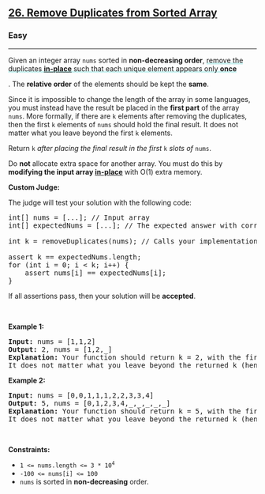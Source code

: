 <h2><a href="https://leetcode.com/problems/remove-duplicates-from-sorted-array/">26. Remove Duplicates from Sorted Array</a></h2><h3>Easy</h3><hr><div style="user-select: auto;"><p style="user-select: auto;">Given an integer array <code style="user-select: auto;">nums</code> sorted in <strong style="user-select: auto;">non-decreasing order</strong>, <lclighter data-id="lgt263118608" data-bundle-id="0" style="background-image: linear-gradient(transparent 0%, transparent calc(50% - 4px), rgb(204, 242, 241) calc(50% - 4px), rgb(204, 242, 241) 100%); transition: background-position 120ms ease-in-out 0s, padding 120ms ease-in-out 0s; background-size: 100% 200%; background-position: initial; user-select: auto;">remove the duplicates </lclighter><a href="https://en.wikipedia.org/wiki/In-place_algorithm" target="_blank" style="user-select: auto;"><strong style="user-select: auto;"><lclighter data-id="lgt263118608" data-bundle-id="0" style="background-image: linear-gradient(transparent 0%, transparent calc(50% - 4px), rgb(204, 242, 241) calc(50% - 4px), rgb(204, 242, 241) 100%); transition: background-position 120ms ease-in-out 0s, padding 120ms ease-in-out 0s; background-size: 100% 200%; background-position: initial; user-select: auto;">in-place</lclighter></strong></a><lclighter data-id="lgt263118608" data-bundle-id="0" style="background-image: linear-gradient(transparent 0%, transparent calc(50% - 4px), rgb(204, 242, 241) calc(50% - 4px), rgb(204, 242, 241) 100%); transition: background-position 120ms ease-in-out 0s, padding 120ms ease-in-out 0s; background-size: 100% 200%; background-position: initial; user-select: auto;"> such that each unique element appears only </lclighter><strong style="user-select: auto;"><lclighter data-id="lgt263118608" data-bundle-id="0" style="background-image: linear-gradient(transparent 0%, transparent calc(50% - 4px), rgb(204, 242, 241) calc(50% - 4px), rgb(204, 242, 241) 100%); transition: background-position 120ms ease-in-out 0s, padding 120ms ease-in-out 0s; background-size: 100% 200%; background-position: initial; user-select: auto;">once</lclighter><div class="LinerThreadIcon LinerFirst " data-highlight-id="263118608" data-bundle-id="0" id="lgt263118608" style="background-image: url(&quot;https://photo.getliner.com/liner-service-bucket/user_photo_default/color-8/G.svg&quot;); user-select: auto;">
        <div class="LinerThreadIcon__dim" style="user-select: auto;"></div>
        <div class="LinerThreadIcon__mentioned" style="user-select: auto;">
          <div class="LinerThreadIcon__mentionedImg" style="user-select: auto;"></div>
        </div>
        <div class="LinerThreadIcon__onlyMe" style="user-select: auto;">
          <div class="LinerThreadIcon__onlyMeImg" style="user-select: auto;"></div>
        </div>
      </div></strong>. The <strong style="user-select: auto;">relative order</strong> of the elements should be kept the <strong style="user-select: auto;">same</strong>.</p>

<p style="user-select: auto;">Since it is impossible to change the length of the array in some languages, you must instead have the result be placed in the <strong style="user-select: auto;">first part</strong> of the array <code style="user-select: auto;">nums</code>. More formally, if there are <code style="user-select: auto;">k</code> elements after removing the duplicates, then the first <code style="user-select: auto;">k</code> elements of <code style="user-select: auto;">nums</code>&nbsp;should hold the final result. It does not matter what you leave beyond the first&nbsp;<code style="user-select: auto;">k</code>&nbsp;elements.</p>

<p style="user-select: auto;">Return <code style="user-select: auto;">k</code><em style="user-select: auto;"> after placing the final result in the first </em><code style="user-select: auto;">k</code><em style="user-select: auto;"> slots of </em><code style="user-select: auto;">nums</code>.</p>

<p style="user-select: auto;">Do <strong style="user-select: auto;">not</strong> allocate extra space for another array. You must do this by <strong style="user-select: auto;">modifying the input array <a href="https://en.wikipedia.org/wiki/In-place_algorithm" target="_blank" style="user-select: auto;">in-place</a></strong> with O(1) extra memory.</p>

<p style="user-select: auto;"><strong style="user-select: auto;">Custom Judge:</strong></p>

<p style="user-select: auto;">The judge will test your solution with the following code:</p>

<pre style="user-select: auto;">int[] nums = [...]; // Input array
int[] expectedNums = [...]; // The expected answer with correct length

int k = removeDuplicates(nums); // Calls your implementation

assert k == expectedNums.length;
for (int i = 0; i &lt; k; i++) {
    assert nums[i] == expectedNums[i];
}
</pre>

<p style="user-select: auto;">If all assertions pass, then your solution will be <strong style="user-select: auto;">accepted</strong>.</p>

<p style="user-select: auto;">&nbsp;</p>
<p style="user-select: auto;"><strong style="user-select: auto;">Example 1:</strong></p>

<pre style="user-select: auto;"><strong style="user-select: auto;">Input:</strong> nums = [1,1,2]
<strong style="user-select: auto;">Output:</strong> 2, nums = [1,2,_]
<strong style="user-select: auto;">Explanation:</strong> Your function should return k = 2, with the first two elements of nums being 1 and 2 respectively.
It does not matter what you leave beyond the returned k (hence they are underscores).
</pre>

<p style="user-select: auto;"><strong style="user-select: auto;">Example 2:</strong></p>

<pre style="user-select: auto;"><strong style="user-select: auto;">Input:</strong> nums = [0,0,1,1,1,2,2,3,3,4]
<strong style="user-select: auto;">Output:</strong> 5, nums = [0,1,2,3,4,_,_,_,_,_]
<strong style="user-select: auto;">Explanation:</strong> Your function should return k = 5, with the first five elements of nums being 0, 1, 2, 3, and 4 respectively.
It does not matter what you leave beyond the returned k (hence they are underscores).
</pre>

<p style="user-select: auto;">&nbsp;</p>
<p style="user-select: auto;"><strong style="user-select: auto;">Constraints:</strong></p>

<ul style="user-select: auto;">
	<li style="user-select: auto;"><code style="user-select: auto;">1 &lt;= nums.length &lt;= 3 * 10<sup style="user-select: auto;">4</sup></code></li>
	<li style="user-select: auto;"><code style="user-select: auto;">-100 &lt;= nums[i] &lt;= 100</code></li>
	<li style="user-select: auto;"><code style="user-select: auto;">nums</code> is sorted in <strong style="user-select: auto;">non-decreasing</strong> order.</li>
</ul>
</div>